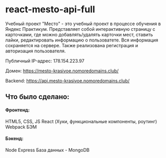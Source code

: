 # react-mesto-api-full

Учебный проект "Место" - это учебный проект в процессе обучения в Яндекс Практикум. Представляет собой интерактивную страницу с карточками, где можно добавлять/удалять карточки мест, ставить лайки, редактировать информацию о пользоватете. Вся информация сохраняется на сервере. Также реализована регистрация и авторизация пользователя.

Публичный IP-адрес: 178.154.223.97

Домен: https://mesto-krasivoe.nomoredomains.club/

Backend: https://api.mesto-krasivoe.nomoredomains.club/

## Что было сделано:
#### Фронтенд:

HTML5, CSS, JS
React (Хуки, функциональные компоненты, роутинг)
Webpack
БЭМ
#### Бэкенд:

Node
Express
База данных - MongoDB
